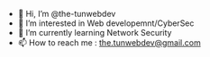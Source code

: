 - 👋 Hi, I’m @the-tunwebdev
- 👀 I’m interested in Web developemnt/CyberSec
- 🌱 I’m currently learning Network Security
- 📫 How to reach me : the.tunwebdev@gmail.com


